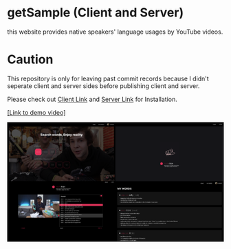 # getSample (Client and Server)

this website provides native speakers' language usages by YouTube videos.

# Caution
This repository is only for leaving past commit records because I didn't seperate client and server sides before publishing client and server.

Please check out [Client Link](https://github.com/letsdoyi/getSample-Client) and [Server Link](https://github.com/letsdoyi/getSample-Server) for Installation.

[[Link to demo video]](https://www.youtube.com/watch?v=OFxVRNepHiw)

![](getSample_4Screenshots.png)
